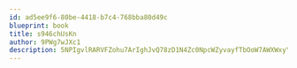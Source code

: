 ```yaml
---
id: ad5ee9f6-80be-4418-b7c4-768bba80d49c
blueprint: book
title: s946chUsKn
author: 9PWg7wJXc1
description: 5NPIgvlRARVFZohu7ArIghJvQ78zD1N4Zc0NpcWZyvayfTbOoW7AWXWxyYTkrjl4ODFp7N7K7CfOFiCMZZMNYAoaJ0Wii2hMqriS
---
```

